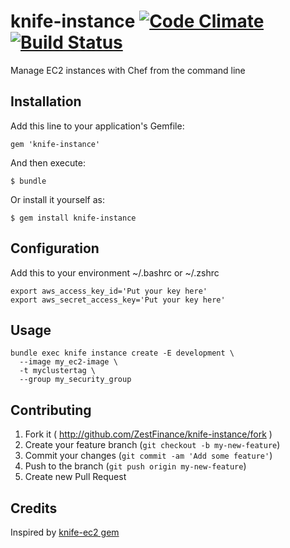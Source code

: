 # knife-instance [![Code Climate](https://codeclimate.com/github/ZestFinance/knife-instance.png)](https://codeclimate.com/github/ZestFinance/knife-instance) [![Build Status](https://travis-ci.org/ZestFinance/knife-instance.png)](https://travis-ci.org/ZestFinance/knife-instance)

Manage EC2 instances with Chef from the command line

## Installation

Add this line to your application's Gemfile:

    gem 'knife-instance'

And then execute:

    $ bundle

Or install it yourself as:

    $ gem install knife-instance

## Configuration

Add this to your environment ~/.bashrc or ~/.zshrc

```shell
export aws_access_key_id='Put your key here'
export aws_secret_access_key='Put your key here'
```

## Usage

```shell
bundle exec knife instance create -E development \
  --image my_ec2-image \
  -t myclustertag \
  --group my_security_group
```

## Contributing

1. Fork it ( http://github.com/ZestFinance/knife-instance/fork )
2. Create your feature branch (`git checkout -b my-new-feature`)
3. Commit your changes (`git commit -am 'Add some feature'`)
4. Push to the branch (`git push origin my-new-feature`)
5. Create new Pull Request

## Credits
Inspired by [knife-ec2 gem](https://github.com/opscode/knife-ec2)
